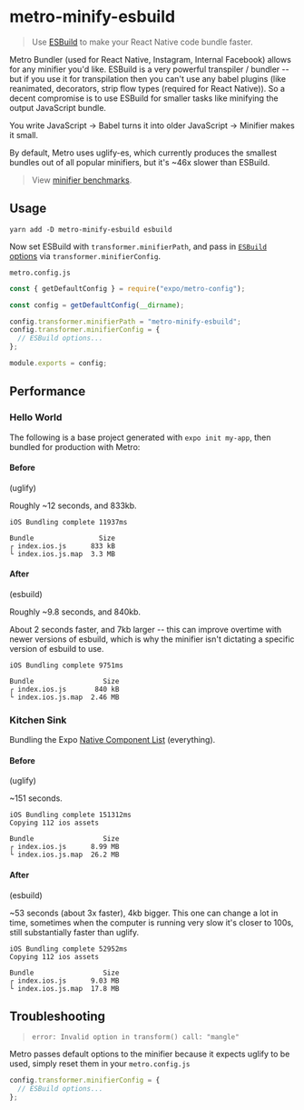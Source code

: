 # metro-minify-esbuild

> Use [ESBuild](https://github.com/evanw/esbuild) to make your React Native code bundle faster.

Metro Bundler (used for React Native, Instagram, Internal Facebook) allows for any minifier you'd like. ESBuild is a very powerful transpiler / bundler -- but if you use it for transpilation then you can't use any babel plugins (like reanimated, decorators, strip flow types (required for React Native)). So a decent compromise is to use ESBuild for smaller tasks like minifying the output JavaScript bundle.

You write JavaScript -> Babel turns it into older JavaScript -> Minifier makes it small.

By default, Metro uses uglify-es, which currently produces the smallest bundles out of all popular minifiers, but it's ~46x slower than ESBuild.

> View [minifier benchmarks](https://github.com/privatenumber/minification-benchmarks).

## Usage

```
yarn add -D metro-minify-esbuild esbuild
```

Now set ESBuild with `transformer.minifierPath`, and pass in [`ESBuild` options](https://esbuild.github.io/api/#transform-api) via `transformer.minifierConfig`.

`metro.config.js`

```js
const { getDefaultConfig } = require("expo/metro-config");

const config = getDefaultConfig(__dirname);

config.transformer.minifierPath = "metro-minify-esbuild";
config.transformer.minifierConfig = {
  // ESBuild options...
};

module.exports = config;
```

## Performance

### Hello World

The following is a base project generated with `expo init my-app`, then bundled for production with Metro:

#### Before

(uglify)

Roughly ~12 seconds, and 833kb.

```
iOS Bundling complete 11937ms

Bundle                Size
┌ index.ios.js      833 kB
└ index.ios.js.map  3.3 MB
```

#### After

(esbuild)

Roughly ~9.8 seconds, and 840kb.

About 2 seconds faster, and 7kb larger -- this can improve overtime with newer versions of esbuild, which is why the minifier isn't dictating a specific version of esbuild to use.

```
iOS Bundling complete 9751ms

Bundle                 Size
┌ index.ios.js       840 kB
└ index.ios.js.map  2.46 MB
```

### Kitchen Sink

Bundling the Expo [Native Component List](https://github.com/expo/expo/tree/master/apps/native-component-list) (everything).

#### Before

(uglify)

~151 seconds.

```
iOS Bundling complete 151312ms
Copying 112 ios assets

Bundle                 Size
┌ index.ios.js      8.99 MB
└ index.ios.js.map  26.2 MB
```

#### After

(esbuild)

~53 seconds (about 3x faster), 4kb bigger. This one can change a lot in time, sometimes when the computer is running very slow it's closer to 100s, still substantially faster than uglify.

```
iOS Bundling complete 52952ms
Copying 112 ios assets

Bundle                 Size
┌ index.ios.js      9.03 MB
└ index.ios.js.map  17.8 MB
```

## Troubleshooting

> `error: Invalid option in transform() call: "mangle"`

Metro passes default options to the minifier because it expects uglify to be used, simply reset them in your `metro.config.js`

```js
config.transformer.minifierConfig = {
  // ESBuild options...
};
```
